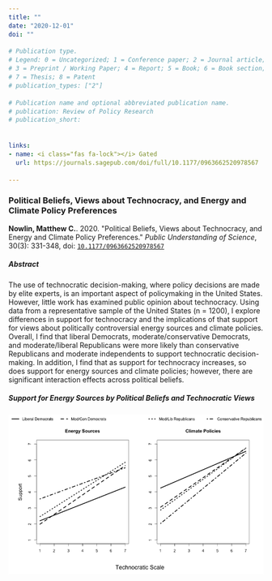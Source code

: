 ```yaml
---
title: ""
date: "2020-12-01"
doi: ""

# Publication type.
# Legend: 0 = Uncategorized; 1 = Conference paper; 2 = Journal article;
# 3 = Preprint / Working Paper; 4 = Report; 5 = Book; 6 = Book section;
# 7 = Thesis; 8 = Patent
# publication_types: ["2"]

# Publication name and optional abbreviated publication name.
# publication: Review of Policy Research
# publication_short: 


links:
- name: <i class="fas fa-lock"></i> Gated
  url: https://journals.sagepub.com/doi/full/10.1177/0963662520978567

---
```


### Political Beliefs, Views about Technocracy, and Energy and Climate Policy Preferences

**Nowlin, Matthew C.**. 2020. "Political Beliefs, Views about Technocracy, and Energy and Climate Policy Preferences." _Public Understanding of Science_, 30(3): 331-348, doi: <a href="https://doi.org/10.1177/0963662520978567" itemprop="url">`10.1177/0963662520978567`</span></a>  

##### Abstract 
The use of technocratic decision-making, where policy decisions are made by elite experts, is an important aspect of policymaking in the United States. However, little work has examined public opinion about technocracy. Using data from a representative sample of the United States (n = 1200), I explore differences in support for technocracy and the implications of that support for views about politically controversial energy sources and climate policies. Overall, I find that liberal Democrats, moderate/conservative Democrats, and moderate/liberal Republicans were more likely than conservative Republicans and moderate independents to support technocratic decision-making. In addition, I find that as support for technocracy increases, so does support for energy sources and climate policies; however, there are significant interaction effects across political beliefs.

##### Support for Energy Sources by Political Beliefs and Technocratic Views

![](fig1.png)





